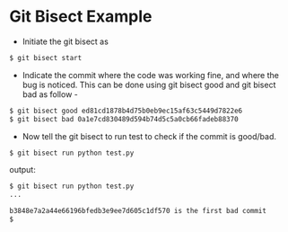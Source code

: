 # Git Bisect Example

* Initiate the git bisect as
```sh
$ git bisect start
```

* Indicate the commit where the code was working fine, and where the bug is noticed. This can be done using git bisect good and git bisect bad as follow -
```sh
$ git bisect good ed81cd1878b4d75b0eb9ec15af63c5449d7822e6
$ git bisect bad 0a1e7cd830489d594b74d5c5a0cb66fadeb88370
```

* Now tell the git bisect to run test to check if the commit is good/bad.
```sh
$ git bisect run python test.py 
```

output:
```sh
$ git bisect run python test.py
...

b3848e7a2a44e66196bfedb3e9ee7d605c1df570 is the first bad commit
$
```

